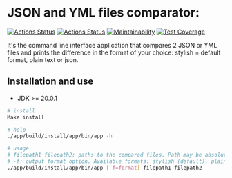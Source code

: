 # JSON and YML files comparator:

[![Actions Status](https://github.com/shamshaev/java-project-71/actions/workflows/hexlet-check.yml/badge.svg)](https://github.com/shamshaev/java-project-71/actions)
[![Actions Status](https://github.com/shamshaev/java-project-71/actions/workflows/self-check.yml/badge.svg)](https://github.com/shamshaev/java-project-71/actions)
[![Maintainability](https://api.codeclimate.com/v1/badges/753b1554ef4c8dbefd86/maintainability)](https://codeclimate.com/github/shamshaev/java-project-71/maintainability)
[![Test Coverage](https://api.codeclimate.com/v1/badges/753b1554ef4c8dbefd86/test_coverage)](https://codeclimate.com/github/shamshaev/java-project-71/test_coverage)

It's the command line interface application that compares 2 JSON or YML files and prints the difference in the format of your choice: stylish = default format, plain text or json.

## Installation and use
* JDK >= 20.0.1

```bash
# install
Make install

# help
./app/build/install/app/bin/app -h

# usage 
# filepath1 filepath2: paths to the compared files. Path may be absolute or relative.
# -f: output format option. Available formats: stylish (default), plain text or json.
./app/build/install/app/bin/app [-f=format] filepath1 filepath2
```

<!--
https://asciinema.org/a/X12UUZEkNjCvVlyAw7A0aDQ9I  
https://asciinema.org/a/aCttTQ0aazfNixtt37ZDg0L40  
https://asciinema.org/a/P92BlwpjeENG1NDSQU8AlgwSW  
https://asciinema.org/a/i5BvGum8pddb7zbevVrI9lcg1  
https://asciinema.org/a/beWVAwSotTM7HushwunwGHmvt  
-->